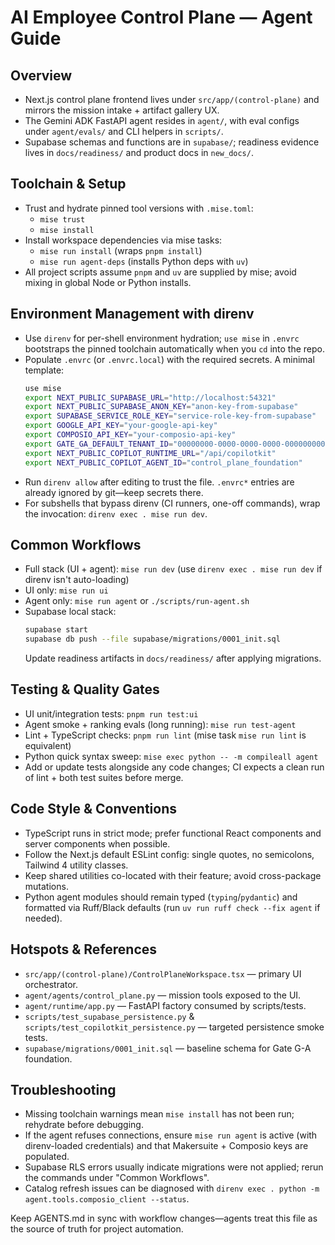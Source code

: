 # AI Employee Control Plane — Agent Guide

## Overview
- Next.js control plane frontend lives under `src/app/(control-plane)` and mirrors the mission intake + artifact gallery UX.
- The Gemini ADK FastAPI agent resides in `agent/`, with eval configs under `agent/evals/` and CLI helpers in `scripts/`.
- Supabase schemas and functions are in `supabase/`; readiness evidence lives in `docs/readiness/` and product docs in `new_docs/`.

## Toolchain & Setup
- Trust and hydrate pinned tool versions with `.mise.toml`:
  - `mise trust`
  - `mise install`
- Install workspace dependencies via mise tasks:
  - `mise run install` (wraps `pnpm install`)
  - `mise run agent-deps` (installs Python deps with `uv`)
- All project scripts assume `pnpm` and `uv` are supplied by mise; avoid mixing in global Node or Python installs.

## Environment Management with direnv
- Use `direnv` for per-shell environment hydration; `use mise` in `.envrc` bootstraps the pinned toolchain automatically when you `cd` into the repo.
- Populate `.envrc` (or `.envrc.local`) with the required secrets. A minimal template:
  ```bash
  use mise
  export NEXT_PUBLIC_SUPABASE_URL="http://localhost:54321"
  export NEXT_PUBLIC_SUPABASE_ANON_KEY="anon-key-from-supabase"
  export SUPABASE_SERVICE_ROLE_KEY="service-role-key-from-supabase"
  export GOOGLE_API_KEY="your-google-api-key"
  export COMPOSIO_API_KEY="your-composio-api-key"
  export GATE_GA_DEFAULT_TENANT_ID="00000000-0000-0000-0000-000000000000"
  export NEXT_PUBLIC_COPILOT_RUNTIME_URL="/api/copilotkit"
  export NEXT_PUBLIC_COPILOT_AGENT_ID="control_plane_foundation"
  ```
- Run `direnv allow` after editing to trust the file. `.envrc*` entries are already ignored by git—keep secrets there.
- For subshells that bypass direnv (CI runners, one-off commands), wrap the invocation: `direnv exec . mise run dev`.

## Common Workflows
- Full stack (UI + agent): `mise run dev` (use `direnv exec . mise run dev` if direnv isn't auto-loading)
- UI only: `mise run ui`
- Agent only: `mise run agent` or `./scripts/run-agent.sh`
- Supabase local stack:
  ```bash
  supabase start
  supabase db push --file supabase/migrations/0001_init.sql
  ```
  Update readiness artifacts in `docs/readiness/` after applying migrations.

## Testing & Quality Gates
- UI unit/integration tests: `pnpm run test:ui`
- Agent smoke + ranking evals (long running): `mise run test-agent`
- Lint + TypeScript checks: `pnpm run lint` (mise task `mise run lint` is equivalent)
- Python quick syntax sweep: `mise exec python -- -m compileall agent`
- Add or update tests alongside any code changes; CI expects a clean run of lint + both test suites before merge.

## Code Style & Conventions
- TypeScript runs in strict mode; prefer functional React components and server components when possible.
- Follow the Next.js default ESLint config: single quotes, no semicolons, Tailwind 4 utility classes.
- Keep shared utilities co-located with their feature; avoid cross-package mutations.
- Python agent modules should remain typed (`typing`/`pydantic`) and formatted via Ruff/Black defaults (run `uv run ruff check --fix agent` if needed).

## Hotspots & References
- `src/app/(control-plane)/ControlPlaneWorkspace.tsx` — primary UI orchestrator.
- `agent/agents/control_plane.py` — mission tools exposed to the UI.
- `agent/runtime/app.py` — FastAPI factory consumed by scripts/tests.
- `scripts/test_supabase_persistence.py` & `scripts/test_copilotkit_persistence.py` — targeted persistence smoke tests.
- `supabase/migrations/0001_init.sql` — baseline schema for Gate G-A foundation.

## Troubleshooting
- Missing toolchain warnings mean `mise install` has not been run; rehydrate before debugging.
- If the agent refuses connections, ensure `mise run agent` is active (with direnv-loaded credentials) and that Makersuite + Composio keys are populated.
- Supabase RLS errors usually indicate migrations were not applied; rerun the commands under "Common Workflows".
- Catalog refresh issues can be diagnosed with `direnv exec . python -m agent.tools.composio_client --status`.

Keep AGENTS.md in sync with workflow changes—agents treat this file as the source of truth for project automation.
